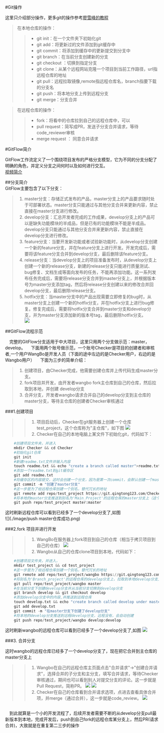 #Git操作  

这里只介绍部分操作，更多git的操作参考[廖雪峰的教程](https://www.liaoxuefeng.com/wiki/896043488029600)
>在本地仓库的操作：
>>* git init：在一个文件夹下初始化git
>>* git add：将更新过的文件添加到git缓存中
>>* git commit：将添加到缓存中的更新提交到分支中
>>* git branch：在当前分支创建新的分支
>>* git checkout ：切换到指定分支
>>* git clone：从某个远程网站克隆一个项目到当前工作路径，url指远程仓库的地址
>>* git pull：远程拉取镜像,remote指远程仓库名，branch指要下载的分支名
>>* git push：将本地分支上传到远程分支  
>>* git merge：分支合并

>在远程仓库的操作：  
>>* fork：将看中的仓库拉到自己的远程仓库中，可以
>>* pull request：简写成PR，发送子分支合并请求，等待code_reviewer审核
>>* merge request ： 同意合并请求

#GitFlow简介  

GitFlow工作流定义了一个围绕项目发布的严格分支模型，它为不同的分支分配了明确的角色，并定义分支之间何时以及如何进行交互。  
[视频简介](https://www.bilibili.com/video/av32573821/)  

##分支简介  
GitFlow主要包含了以下分支：  
>1. master分支：存储正式发布的产品，master分支上的产品要求随时处于可部署状态。master分支只能通过与其他分支合并来更新内容，禁止直接在master分支进行修改。  
>2. develop分支：汇总开发者完成的工作成果，develop分支上的产品可以是缺失功能模块的半成品，但是已有的功能模块不能是半成品。develop分支只能通过与其他分支合并来更新内容，禁止直接在develop分支进行修改。  
>3. feature分支：当要开发新功能或者试验新功能时，从develop分支创建一个新的feature分支，并在feature分支上进行开发。开发完成后，需要将该feature分支合并到develop分支，最后删除该feature分支。  
>4. release分支：当develop分支上的项目准备发布时，从develop分支上创建一个新的release分支，新建的release分支只能进行质量测试、bug修复、文档生成等面向发布的任务，不能再添加功能。这一系列发布任务完成后，需要将release分支合并到master分支上，并根据版本号为master分支添加tag，然后将release分支创建以来的修改合并回develop分支，最后删除release分支。  
>5. hotfix分支：当master分支中的产品出现需要立即修复的bug时，从master分支上创建一个新的hotfix分支，并在hotfix分支上进行bug修复。修复完成后，需要将hotfix分支合并到master分支和develop分支，并为master分支添加新的版本号tag，最后删除hotfix分支。  
![](./image/gitflow工作流.png)

##GitFlow流程示范

&emsp;完整的GitFlow分支适用于中大项目，这里只用两个分支做示范：master，develop。 
&emsp;下面用两个账号做示范，一个账号Checker是项目的创建者和审核者,一个用户WangBo是开发人员（下面的途中左边的是Checker用户，右边的是Wangbo用户）
&emsp;下面为三步的简单介绍：  
>1. 创建项目，由Checker完成，他需要创建仓库并上传代码生成master分支。  
>2. fork项目并开发，由开发者wangbo fork主仓库到自己的仓库，然后拉取到本地，并创建 develop分支
>3. 合并分支，开发者wangbo请求合并自己的develop分支到主仓库的master分支，等待主仓库的创建者Checker审核通过

###1.创建项目

>>1. 项目启动后，Checker在git服务器上创建一个仓库test_project，这个仓库称为"主仓库"，如下图
![](./image/创建仓库成功.png)
>>2. Checker在自己的本地电脑上某文件下初始化git，代码如下：
```python
    #创建项目文件夹，并进入
    mkdir Checker && cd Checker
    #初始化git仓库
    git init
    #新建readme.txt文件并输入内容
    touch readme.txt && echo "create a branch called master">readme.txt
    #添加一个readme.txt到git缓存区
    git add readme.txt
    #将缓存区的内容提交，这时会创建一个分支，因为是第一次commit，会默认创建一个master分支，并切换到master分支，以后每次进入这个目录，都会默认进入master分支
    git commit -m "创建了master分支"
    #这一步是为了给远程仓库创建一个别名，替代冗长的地址
    git remote add repo/test_project https://git.qingtong123.com/Checker/test_project.git
    #将本地的master分支推送到别名为'Main_Project'的远程仓库的master分支上（这个时候远程仓库并没有master分支，会自动创建），其中第一个master指本地分支，第二个master指远程分支
    git push repo/test_project master:master
```  
这时刷新远程仓库可以看到已经多了一个develop分支了,如图  
![](./image/push master仓库成功.png)

###2.fork 项目并进行开发

>>1. WangBo在服务器上fork项目到自己的仓库（相当于拷贝项目到自己的仓库）
![](./image/如何fork.png)
>>2. Wangbo从自己的仓库clone项目到本地，代码如下：  
```python
    #创建项目文件夹，并进入，
    mkdir test_project && cd test_project
    #这一步是为了给远程仓库创建一个别名，替代冗长的地址
    git remote add repo/test_project/wangbo https://git.qingtong123.com/Checker/Main_Project.git
    #将别名为'Branch_project'的远程仓库的develop分支上，拉取到本地develop分支上（如果本地没有则会自动创建），这里第一个develop为远程分支，第二个develop为本地分支4
    git pull repo/test_project/wangbo master
    #在当前分支下创建develop分支并从当前分支切换到develop分支
    git branch develop && git checkout develop
    #添加develop分支中的内容,并推送到远程仓库
    touch develop.txt && echo "create branch called develop under master branch">develop.txt
    git add develop.txt
    git commit -m "在master分支下创建了develop分支"
    #将本地的develop分支推送到远程develop分支，远程没有，会自动创建
    git push repo/test_project/wangbo develop:develop
```
这时刷新wangbo的远程仓库可以看到已经多了一个develop分支了,如图 
![](./image/develop分支push成功.png)
 
###3. 合并分支

这时wangbo的远程仓库已经多了一个develop分支了，现在把它合并到主仓库的master分支上
>>1. Wangbo在自己的远程仓库主页面点击"合并请求"->"创建合并请求"，选择合并的子分支和主分支，填写合并请求，等待Checker审核通过，期间也可以看到别人对提交分支的评论。这一步就是Pull Request，简称PR。
![](./image/合并请求.png)
![](.\image\合并请求2.png)
>>2. Checker在自己的仓库看到合并请求选项，点进去查看具体合并项，并merge（通过合并），这一步就是code_review。 
![](./image/审核请求.png) 
##  
&emsp;到此就算是一个小的开发流程了，后续开发者需要不断的从develop分支pull最新版本到本地，完成开发后，push到自己fork的远程仓库某分支上，然后PR(请求合并)，大致就是在重复第二三步的操作





